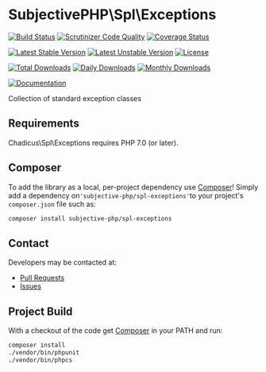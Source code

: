 # SubjectivePHP\Spl\Exceptions

[![Build Status](https://travis-ci.org/subjective-php/spl-exceptions.svg?branch=master)](https://travis-ci.org/subjective-php/spl-exceptions)
[![Scrutinizer Code Quality](https://scrutinizer-ci.com/g/subjective-php/spl-exceptions/badges/quality-score.png?b=master)](https://scrutinizer-ci.com/g/subjective-php/spl-exceptions/?branch=master)
[![Coverage Status](https://coveralls.io/repos/github/subjective-php/spl-exceptions/badge.svg)](https://coveralls.io/github/subjective-php/spl-exceptions)

[![Latest Stable Version](https://poser.pugx.org/subjective-php/spl-exceptions/v/stable)](https://packagist.org/packages/subjective-php/spl-exceptions)
[![Latest Unstable Version](https://poser.pugx.org/subjective-php/spl-exceptions/v/unstable)](https://packagist.org/packages/subjective-php/spl-exceptions)
[![License](https://poser.pugx.org/subjective-php/spl-exceptions/license)](https://packagist.org/packages/subjective-php/spl-exceptions)

[![Total Downloads](https://poser.pugx.org/subjective-php/spl-exceptions/downloads)](https://packagist.org/packages/subjective-php/spl-exceptions)
[![Daily Downloads](https://poser.pugx.org/subjective-php/spl-exceptions/d/daily)](https://packagist.org/packages/subjective-php/spl-exceptions)
[![Monthly Downloads](https://poser.pugx.org/subjective-php/spl-exceptions/d/monthly)](https://packagist.org/packages/subjective-php/spl-exceptions)

[![Documentation](https://img.shields.io/badge/reference-phpdoc-blue.svg?style=flat)](http://www.pholiophp.org/subjective-php/spl-exceptions)

Collection of standard exception classes

## Requirements

Chadicus\Spl\Exceptions requires PHP 7.0 (or later).

## Composer
To add the library as a local, per-project dependency use [Composer](http://getcomposer.org)! Simply add a dependency on`'subjective-php/spl-exceptions'`to your project's `composer.json` file such as:

```sh
composer install subjective-php/spl-exceptions
```

## Contact
Developers may be contacted at:

 * [Pull Requests](https://github.com/subjective-php/spl-exceptions/pulls)
 * [Issues](https://github.com/subjective-php/spl-exceptions/issues)

## Project Build
With a checkout of the code get [Composer](http://getcomposer.org) in your PATH and run:

```sh
composer install
./vendor/bin/phpunit
./vendor/bin/phpcs
```
